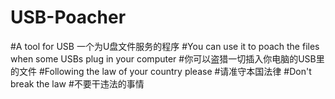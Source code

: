 # USB-Poacher
#A tool for USB 一个为U盘文件服务的程序
#You can use it to poach the files when some USBs plug in your computer
#你可以盗猎一切插入你电脑的USB里的文件
#Following the law of your country please
#请准守本国法律
#Don't break the law
#不要干违法的事情

